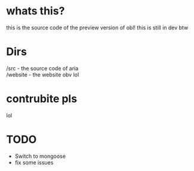 # whats this?

this is the source code of the preview version of obl! this is still in dev btw

# Dirs

/src - the source code of aria <br>
/website - the website obv lol

# contrubite pls
lol

# TODO
- Switch to mongoose
- fix some issues 
